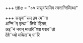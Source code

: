 +++
title = "०५ ससृवांसमिव त्मनाग्निमित्था"

+++
ससृवां᳓सम् इव त्म᳓ना  
अग्नि᳓म् इत्था᳓ तिरो᳓हितम्  
अइ᳓नं नयन् मातरि᳓श्वा पराव᳓तो  
देवे᳓भ्यो मथित᳓म् प᳓रि
